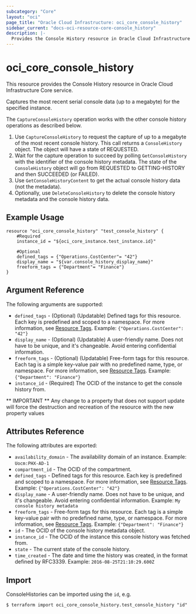 ```yaml
---
subcategory: "Core"
layout: "oci"
page_title: "Oracle Cloud Infrastructure: oci_core_console_history"
sidebar_current: "docs-oci-resource-core-console_history"
description: |-
  Provides the Console History resource in Oracle Cloud Infrastructure Core service
---
```


# oci_core_console_history
This resource provides the Console History resource in Oracle Cloud Infrastructure Core service.

Captures the most recent serial console data (up to a megabyte) for the
specified instance.

The `CaptureConsoleHistory` operation works with the other console history operations
as described below.

1. Use `CaptureConsoleHistory` to request the capture of up to a megabyte of the
most recent console history. This call returns a `ConsoleHistory`
object. The object will have a state of REQUESTED.
2. Wait for the capture operation to succeed by polling `GetConsoleHistory` with
the identifier of the console history metadata. The state of the
`ConsoleHistory` object will go from REQUESTED to GETTING-HISTORY and
then SUCCEEDED (or FAILED).
3. Use `GetConsoleHistoryContent` to get the actual console history data (not the
metadata).
4. Optionally, use `DeleteConsoleHistory` to delete the console history metadata
and the console history data.


## Example Usage

```hcl
resource "oci_core_console_history" "test_console_history" {
	#Required
	instance_id = "${oci_core_instance.test_instance.id}"

	#Optional
	defined_tags = {"Operations.CostCenter"= "42"}
	display_name = "${var.console_history_display_name}"
	freeform_tags = {"Department"= "Finance"}
}
```

## Argument Reference

The following arguments are supported:

* `defined_tags` - (Optional) (Updatable) Defined tags for this resource. Each key is predefined and scoped to a namespace. For more information, see [Resource Tags](https://docs.cloud.oracle.com/iaas/Content/General/Concepts/resourcetags.htm).  Example: `{"Operations.CostCenter": "42"}` 
* `display_name` - (Optional) (Updatable) A user-friendly name. Does not have to be unique, and it's changeable. Avoid entering confidential information. 
* `freeform_tags` - (Optional) (Updatable) Free-form tags for this resource. Each tag is a simple key-value pair with no predefined name, type, or namespace. For more information, see [Resource Tags](https://docs.cloud.oracle.com/iaas/Content/General/Concepts/resourcetags.htm).  Example: `{"Department": "Finance"}` 
* `instance_id` - (Required) The OCID of the instance to get the console history from.


** IMPORTANT **
Any change to a property that does not support update will force the destruction and recreation of the resource with the new property values

## Attributes Reference

The following attributes are exported:

* `availability_domain` - The availability domain of an instance.  Example: `Uocm:PHX-AD-1` 
* `compartment_id` - The OCID of the compartment.
* `defined_tags` - Defined tags for this resource. Each key is predefined and scoped to a namespace. For more information, see [Resource Tags](https://docs.cloud.oracle.com/iaas/Content/General/Concepts/resourcetags.htm).  Example: `{"Operations.CostCenter": "42"}` 
* `display_name` - A user-friendly name. Does not have to be unique, and it's changeable. Avoid entering confidential information.  Example: `My console history metadata` 
* `freeform_tags` - Free-form tags for this resource. Each tag is a simple key-value pair with no predefined name, type, or namespace. For more information, see [Resource Tags](https://docs.cloud.oracle.com/iaas/Content/General/Concepts/resourcetags.htm).  Example: `{"Department": "Finance"}` 
* `id` - The OCID of the console history metadata object.
* `instance_id` - The OCID of the instance this console history was fetched from.
* `state` - The current state of the console history.
* `time_created` - The date and time the history was created, in the format defined by RFC3339. Example: `2016-08-25T21:10:29.600Z` 

## Import

ConsoleHistories can be imported using the `id`, e.g.

```
$ terraform import oci_core_console_history.test_console_history "id"
```

